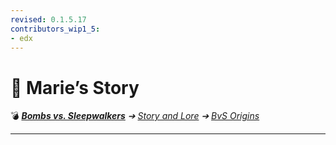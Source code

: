 ```yaml
---
revised: 0.1.5.17
contributors_wip1_5:
- edx
---
```


# 📁 Marie’s Story

💣 ***[Bombs vs. Sleepwalkers][home]** ➔ [Story and Lore][story] ➔ [BvS Origins][story_bvso]*

****

[home]: /README.md
[story]: /story/readme.md
[story_bvso]: /story/bvso/readme.md
